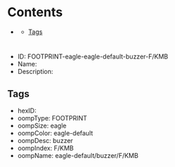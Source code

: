 



Contents
========

* [](#)
	* [Tags](#tags)

# 

- ID: FOOTPRINT-eagle-eagle-default-buzzer-F/KMB
- Name: 
- Description: 

## Tags

- hexID: 
- oompType: FOOTPRINT
- oompSize: eagle
- oompColor: eagle-default
- oompDesc: buzzer
- oompIndex: F/KMB
- oompName: eagle-default/buzzer/F/KMB
